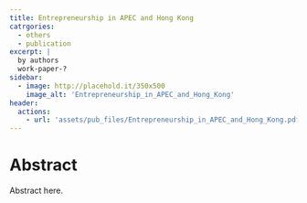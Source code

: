```yaml
---
title: Entrepreneurship in APEC and Hong Kong
catrgories: 
  - others
  - publication
excerpt: |
  by authors
  work-paper-?
sidebar:
  - image: http://placehold.it/350x500
    image_alt: 'Entrepreneurship_in_APEC_and_Hong_Kong'
header:
  actions:
    - url: 'assets/pub_files/Entrepreneurship_in_APEC_and_Hong_Kong.pdf'
---
```

# Abstract
Abstract here.
        